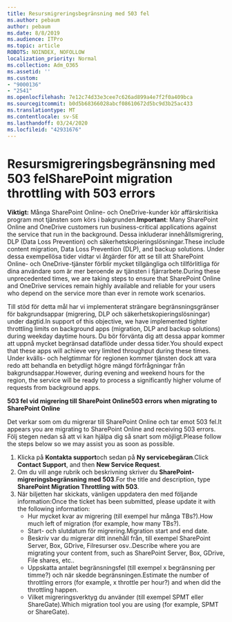 ```yaml
---
title: Resursmigreringsbegränsning med 503 fel
ms.author: pebaum
author: pebaum
ms.date: 8/8/2019
ms.audience: ITPro
ms.topic: article
ROBOTS: NOINDEX, NOFOLLOW
localization_priority: Normal
ms.collection: Adm_O365
ms.assetid: ''
ms.custom:
- "9000136"
- "2541"
ms.openlocfilehash: 7e12c74d33e3cee7c626ad899a4e7f2f0a409bca
ms.sourcegitcommit: b0d5b68366028abcf08610672d5bc9d3b25ac433
ms.translationtype: MT
ms.contentlocale: sv-SE
ms.lasthandoff: 03/24/2020
ms.locfileid: "42931676"
---
```

# <a name="sharepoint-migration-throttling-with-503-errors"></a><span data-ttu-id="e6893-102">Resursmigreringsbegränsning med 503 fel</span><span class="sxs-lookup"><span data-stu-id="e6893-102">SharePoint migration throttling with 503 errors</span></span>

<span data-ttu-id="e6893-103">**Viktigt:** Många SharePoint Online- och OneDrive-kunder kör affärskritiska program mot tjänsten som körs i bakgrunden.</span><span class="sxs-lookup"><span data-stu-id="e6893-103">**Important**: Many SharePoint Online and OneDrive customers run business-critical applications against the service that run in the background.</span></span> <span data-ttu-id="e6893-104">Dessa inkluderar innehållsmigrering, DLP (Data Loss Prevention) och säkerhetskopieringslösningar.</span><span class="sxs-lookup"><span data-stu-id="e6893-104">These include content migration, Data Loss Prevention (DLP), and backup solutions.</span></span> <span data-ttu-id="e6893-105">Under dessa exempellösa tider vidtar vi åtgärder för att se till att SharePoint Online- och OneDrive-tjänster förblir mycket tillgängliga och tillförlitliga för dina användare som är mer beroende av tjänsten i fjärrarbete.</span><span class="sxs-lookup"><span data-stu-id="e6893-105">During these unprecedented times, we are taking steps to ensure that SharePoint Online and OneDrive services remain highly available and reliable for your users who depend on the service more than ever in remote work scenarios.</span></span>

<span data-ttu-id="e6893-106">Till stöd för detta mål har vi implementerat strängare begränsningsgränser för bakgrundsappar (migrering, DLP och säkerhetskopieringslösningar) under dagtid.</span><span class="sxs-lookup"><span data-stu-id="e6893-106">In support of this objective, we have implemented tighter throttling limits on background apps (migration, DLP and backup solutions) during weekday daytime hours.</span></span> <span data-ttu-id="e6893-107">Du bör förvänta dig att dessa appar kommer att uppnå mycket begränsad dataflöde under dessa tider.</span><span class="sxs-lookup"><span data-stu-id="e6893-107">You should expect that these apps will achieve very limited throughput during these times.</span></span> <span data-ttu-id="e6893-108">Under kvälls- och helgtimmar för regionen kommer tjänsten dock att vara redo att behandla en betydligt högre mängd förfrågningar från bakgrundsappar.</span><span class="sxs-lookup"><span data-stu-id="e6893-108">However, during evening and weekend hours for the region, the service will be ready to process a significantly higher volume of requests from background apps.</span></span>

<span data-ttu-id="e6893-109">**503 fel vid migrering till SharePoint Online**</span><span class="sxs-lookup"><span data-stu-id="e6893-109">**503 errors when migrating to SharePoint Online**</span></span>

<span data-ttu-id="e6893-110">Det verkar som om du migrerar till SharePoint Online och tar emot 503 fel.</span><span class="sxs-lookup"><span data-stu-id="e6893-110">It appears you are migrating to SharePoint Online and receiving 503 errors.</span></span> <span data-ttu-id="e6893-111">Följ stegen nedan så att vi kan hjälpa dig så snart som möjligt.</span><span class="sxs-lookup"><span data-stu-id="e6893-111">Please follow the steps below so we may assist you as soon as possible.</span></span> 

1. <span data-ttu-id="e6893-112">Klicka på **Kontakta support**och sedan på **Ny servicebegäran**.</span><span class="sxs-lookup"><span data-stu-id="e6893-112">Click **Contact Support**, and then **New Service Request**.</span></span>
2. <span data-ttu-id="e6893-113">Om du vill ange rubrik och beskrivning skriver du **SharePoint-migreringsbegränsning med 503**.</span><span class="sxs-lookup"><span data-stu-id="e6893-113">For the title and description, type **SharePoint Migration Throttling with 503**.</span></span>
3. <span data-ttu-id="e6893-114">När biljetten har skickats, vänligen uppdatera den med följande information:</span><span class="sxs-lookup"><span data-stu-id="e6893-114">Once the ticket has been submitted, please update it with the following information:</span></span>
    - <span data-ttu-id="e6893-115">Hur mycket kvar av migrering (till exempel hur många TBs?).</span><span class="sxs-lookup"><span data-stu-id="e6893-115">How much left of migration (for example, how many TBs?).</span></span>
    - <span data-ttu-id="e6893-116">Start- och slutdatum för migrering.</span><span class="sxs-lookup"><span data-stu-id="e6893-116">Migration start and end date.</span></span>
    - <span data-ttu-id="e6893-117">Beskriv var du migrerar ditt innehåll från, till exempel SharePoint Server, Box, GDrive, Filresurser osv..</span><span class="sxs-lookup"><span data-stu-id="e6893-117">Describe where you are migrating your content from, such as SharePoint Server, Box, GDrive, File shares, etc..</span></span>
    - <span data-ttu-id="e6893-118">Uppskatta antalet begränsningsfel (till exempel x begränsning per timme?) och när skedde begränsningen.</span><span class="sxs-lookup"><span data-stu-id="e6893-118">Estimate the number of throttling errors (for example, x throttle per hour?) and when did the throttling happen.</span></span>
    - <span data-ttu-id="e6893-119">Vilket migreringsverktyg du använder (till exempel SPMT eller ShareGate).</span><span class="sxs-lookup"><span data-stu-id="e6893-119">Which migration tool you are using (for example, SPMT or ShareGate).</span></span>


